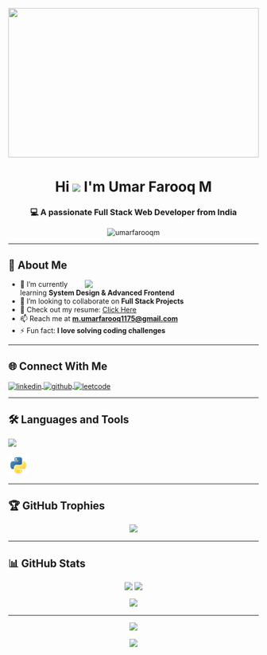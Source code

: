 <!-- Banner -->
<p align="center">
  <img src="https://media.giphy.com/media/qgQUggAC3Pfv687qPC/giphy.gif" width="100%" height="300px" />
</p>

<!-- Title -->
<h1 align="center">
  Hi <img src="https://media.giphy.com/media/hvRJCLFzcasrR4ia7z/giphy.gif" width="30px" /> I'm Umar Farooq M
</h1>
<h3 align="center">💻 A passionate Full Stack Web Developer from India</h3>

<!-- Profile Views -->
<p align="center">
  <img src="https://komarev.com/ghpvc/?username=umarfarooqm&label=Profile%20views&color=0e75b6&style=flat" alt="umarfarooqm" />
</p>

---

## 💫 About Me
<img align="right" src="https://media.giphy.com/media/SWoSkN6DxTszqIKEqv/giphy.gif" width="350px" />

- 🌱 I’m currently learning **System Design & Advanced Frontend**
- 👯 I’m looking to collaborate on **Full Stack Projects**
- 📄 Check out my resume: [Click Here](https://drive.google.com/file/d/1rLoVH206aB_d9n2j1bCvE3DN1BbLcD0j/view?usp=sharing)
- 📫 Reach me at **m.umarfarooq1175@gmail.com** <!-- replace with your email -->
- ⚡ Fun fact: **I love solving coding challenges**

---

## 🌐 Connect With Me
<p>
  <a href="https://linkedin.com/in/umarfarooqm" target="blank">
    <img align="center" src="https://raw.githubusercontent.com/rahuldkjain/github-profile-readme-generator/master/src/images/icons/Social/linked-in-alt.svg" alt="linkedin" height="30" width="40" />
  </a>
  <a href="https://github.com/UmarFarooqM" target="blank">
    <img align="center" src="https://skillicons.dev/icons?i=github" alt="github" height="30" width="40" />
  </a>
  <a href="https://leetcode.com/u/ifYQ33TD5T/" target="blank">
    <img align="center" src="https://raw.githubusercontent.com/rahuldkjain/github-profile-readme-generator/master/src/images/icons/Social/leet-code.svg" alt="leetcode" height="30" width="40" />
  </a>
</p>

---

## 🛠 Languages and Tools
<p align="left"> 
<p>
  <img src="https://skillicons.dev/icons?i=html,css,js,ts,react,redux,nodejs,express,mongodb,tailwind,firebase,git" height="45" />
</p>
  <a href="https://www.python.org" target="_blank" rel="noreferrer"> <img src="https://raw.githubusercontent.com/devicons/devicon/master/icons/python/python-original.svg" alt="python" width="40" height="40"/> </a> 
</p>

---

## 🏆 GitHub Trophies
<p align="center">
  <img src="https://github-profile-trophy.vercel.app/?username=umarfarooqm&theme=radical&margin-w=10&margin-h=10" />
</p>

---

## 📊 GitHub Stats
<p align="center">
  <!-- GitHub Stats Card -->
  <img src="https://github-readme-stats.vercel.app/api?username=umarfarooqm&show_icons=true&theme=radical" height="165" />
  
  <!-- Streak Stats -->
  <img src="https://github-readme-streak-stats.herokuapp.com?user=umarfarooqm&theme=radical" height="165" />
</p>

<p align="center">
  <!-- Most Used Languages -->
  <img src="https://github-readme-stats.vercel.app/api/top-langs/?username=umarfarooqm&layout=compact&theme=radical" />
</p>

---

<!-- Extra Coding GIF -->
<p align="center">
  <img src="https://media.giphy.com/media/f3iwJFOVOwuy7K6FFw/giphy.gif" width="400px" />
</p>

<p align="center">
  <img src="https://readme-typing-svg.herokuapp.com?font=Ubuntu&color=%230EAA20&vCenter=true&lines=Thanks+for+visiting!+Keep+Coding+🚀" />
</p>
